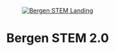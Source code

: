 <p align="center">
  <a href="https://bergenstem.com"><img src="https://i.imgur.com/NOGqViIl.jpg" title="Bergen STEM Landing" /></a>
</p>
<h1 align="center">
  Bergen STEM 2.0
</h1>

